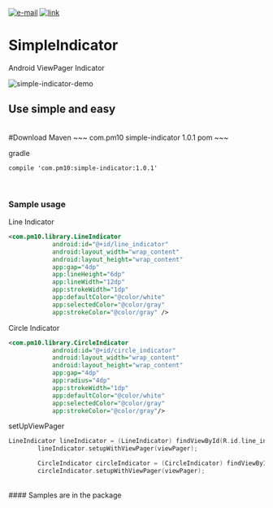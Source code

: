 [![e-mail](https://img.shields.io/badge/email-show9114@gmail.com-blue.svg)](mailto:show9114@gmail.com)     [![link](https://img.shields.io/badge/download-v1.0.1-green.svg)](https://bintray.com/pm-10/SimpleIndicator/simple-indicator)
# SimpleIndicator

Android ViewPager Indicator

![simple-indicator-demo](http://i.imgur.com/qeWXqi5.gif)

## Use simple and easy
<br/>
#Download
Maven
~~~
  <dependency>
  <groupId>com.pm10</groupId>
  <artifactId>simple-indicator</artifactId>
  <version>1.0.1</version>
  <type>pom</type>
  </dependency>
~~~

gradle
~~~
compile 'com.pm10:simple-indicator:1.0.1'
~~~
<br/>

### Sample usage
Line Indicator
```xml
<com.pm10.library.LineIndicator
            android:id="@+id/line_indicator"
            android:layout_width="wrap_content"
            android:layout_height="wrap_content"
            app:gap="4dp"
            app:lineHeight="6dp"
            app:lineWidth="12dp"
            app:strokeWidth="1dp"
            app:defaultColor="@color/white"
            app:selectedColor="@color/gray"
            app:strokeColor="@color/gray" />
```

Circle Indicator
```xml
<com.pm10.library.CircleIndicator
            android:id="@+id/circle_indicator"
            android:layout_width="wrap_content"
            android:layout_height="wrap_content"
            app:gap="4dp"
            app:radius="4dp"
            app:strokeWidth="1dp"
            app:defaultColor="@color/white"
            app:selectedColor="@color/gray"
            app:strokeColor="@color/gray"/>
```

setUpViewPager

```swift
LineIndicator lineIndicator = (LineIndicator) findViewById(R.id.line_indicator);
        lineIndicator.setupWithViewPager(viewPager);

        CircleIndicator circleIndicator = (CircleIndicator) findViewById(R.id.circle_indicator);
        circleIndicator.setupWithViewPager(viewPager);
```
<br/>
#### Samples are in the package
